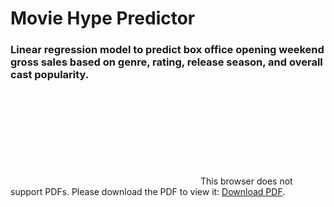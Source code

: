 # Movie Hype Predictor
### Linear regression model to predict box office opening weekend gross sales based on genre, rating, release season, and overall cast popularity.


<object data="Project 2_ Predicting Opening Box Office from Cast Popularity 25Jan17.pdf" type="application/pdf" width="500px" height="8830px">
    <embed src="http://yoursite.com/the.pdf">
        This browser does not support PDFs. Please download the PDF to view it: <a href="Project 2_ Predicting Opening Box Office from Cast Popularity 25Jan17.pdf">Download PDF</a>.</p>
    </embed>
</object>